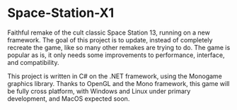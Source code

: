 # Space-Station-X1
Faithful remake of the cult classic Space Station 13, running on a new framework. The goal of this project is to update, instead of completely recreate the game, like so many other remakes are trying to do. The game is popular as is, it only needs some improvements to performance, interface, and compatibility.

This project is written in C# on the .NET framework, using the Monogame graphics library. Thanks to OpenGL and the Mono framework, this game will be fully cross platform, with Windows and Linux under primary development, and MacOS expected soon.

